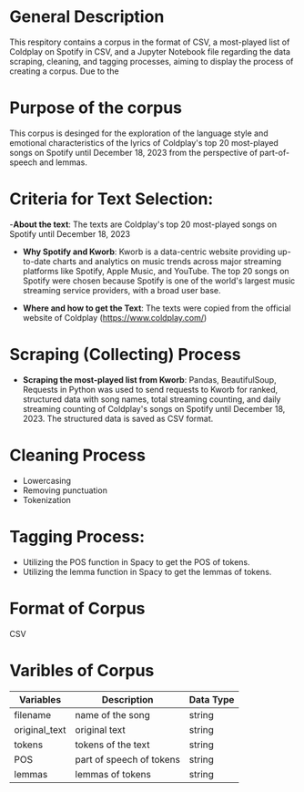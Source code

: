 # General Description
This respitory contains a corpus in the format of CSV, a most-played list of Coldplay on Spotify in CSV, and a Jupyter Notebook file regarding the data scraping, cleaning, and tagging processes, aiming to display the process of creating a corpus. Due to the 

# Purpose of the corpus
This corpus is desinged for the exploration of the language style and emotional characteristics of the lyrics of Coldplay's top 20 most-played songs on Spotify until December 18, 2023 from the perspective of part-of-speech and lemmas.

# Criteria for Text Selection:
-**About the text**: 
The texts are Coldplay's top 20 most-played songs on Spotify until December 18, 2023
- **Why Spotify and Kworb**: 
Kworb is a data-centric website providing up-to-date charts and analytics on music trends across major streaming platforms like Spotify, Apple Music, and YouTube. The top 20 songs on Spotify were chosen because Spotify is one of the world's largest music streaming service providers, with a broad user base. 
  
- **Where and how to get the Text**: 
The texts were copied from the official website of Coldplay (https://www.coldplay.com/)

# Scraping (Collecting) Process
- **Scraping the most-played list from Kworb**: Pandas, BeautifulSoup, Requests in Python was used to send requests to Kworb for ranked, structured data with song names, total streaming counting, and daily streaming counting of Coldplay's songs on Spotify until December 18, 2023. The structured data is saved as CSV format. 

# Cleaning Process
- Lowercasing
- Removing punctuation
- Tokenization

# Tagging Process:
- Utilizing the POS function in Spacy to get the POS of tokens.
- Utilizing the lemma function in Spacy to get the lemmas of tokens.

# Format of Corpus 
CSV

# Varibles of Corpus
| Variables       | Description            | Data Type    |
|-----------------|------------------------|--------------|
| filename        | name of the song       | string       |
| original_text   | original text          | string       |
| tokens          | tokens of the text      | string       |
| POS             | part of speech of tokens| string       |
| lemmas          | lemmas of tokens        | string       |
